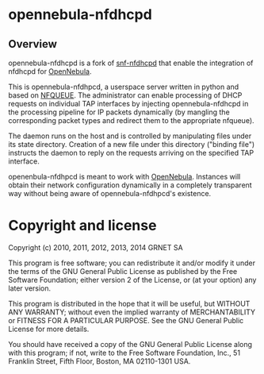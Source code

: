 opennebula-nfdhcpd
==================

Overview
--------

opennebula-nfdhcpd is a fork of 
[snf-nfdhcpd](https://github.com/grnet/snf-nfdhcpd) that enable the integration
of nfdhcpd for [OpenNebula](https://github.com/grnet/snf-nfdhcpd).

This is opennebula-nfdhpcd, a userspace server written in python and based on
[NFQUEUE](https://www.wzdftpd.net/redmine/projects/nfqueue-bindings/wiki/). The
administrator can enable processing of DHCP requests on individual TAP 
interfaces by injecting opennebula-nfdhcpd in the processing pipeline for IP 
packets dynamically (by mangling the corresponding packet types and redirect them to the
appropriate nfqueue).

The daemon runs on the host and is controlled by manipulating files
under its state directory. Creation of a new file under this directory
("binding file") instructs the daemon to reply on the requests arriving
on the specified TAP interface.

openenbula-nfdhpcd is meant to work with [OpenNebula](http://opennebula.org).
Instances will obtain their network configuration dynamically in a completely transparent 
way without being aware of opennebula-nfdhpcd's existence.


Copyright and license
=====================

Copyright (c) 2010, 2011, 2012, 2013, 2014 GRNET SA

   This program is free software; you can redistribute it and/or modify
   it under the terms of the GNU General Public License as published by
   the Free Software Foundation; either version 2 of the License, or
   (at your option) any later version.

   This program is distributed in the hope that it will be useful,
   but WITHOUT ANY WARRANTY; without even the implied warranty of
   MERCHANTABILITY or FITNESS FOR A PARTICULAR PURPOSE.  See the
   GNU General Public License for more details.

   You should have received a copy of the GNU General Public License along
   with this program; if not, write to the Free Software Foundation, Inc.,
   51 Franklin Street, Fifth Floor, Boston, MA 02110-1301 USA.
